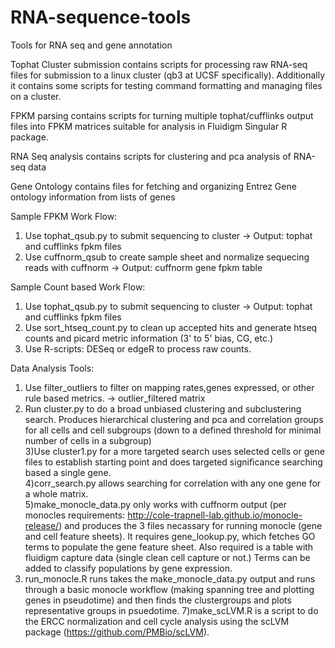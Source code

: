 RNA-sequence-tools
==================

Tools for RNA seq and gene annotation

Tophat Cluster submission contains scripts for processing raw RNA-seq files for submission to a linux cluster (qb3 at UCSF specifically).  Additionally it contains some scripts for testing command formatting and managing files on a cluster.

FPKM parsing contains scripts for turning multiple tophat/cufflinks output files into FPKM matrices suitable for analysis in Fluidigm Singular R package.

RNA Seq analysis contains scripts for clustering and pca analysis of RNA-seq data

Gene Ontology contains files for fetching and organizing Entrez Gene ontology information from lists of genes

Sample FPKM Work Flow:                
1) Use tophat_qsub.py to submit sequencing to cluster -> Output: tophat and cufflinks fpkm files         
2) Use cuffnorm_qsub to create sample sheet and normalize sequecing reads with cuffnorm -> Output: cuffnorm gene fpkm table               

Sample Count based Work Flow:         

1) Use tophat_qsub.py to submit sequencing to cluster -> Output: tophat and cufflinks fpkm files 										
2) Use sort_htseq_count.py to clean up accepted hits and generate htseq counts and picard metric information (3' to 5' bias, CG, etc.)	
3) Use R-scripts: DESeq or edgeR to process raw counts.										

Data Analysis Tools:         

1) Use filter_outliers to filter on mapping rates,genes expressed, or other rule based metrics. -> outlier_filtered matrix           
2) Run cluster.py to do a broad unbiased clustering and subclustering search. Produces hierarchical clustering and pca and correlation groups for all cells and cell subgroups (down to a defined threshold for minimal number of cells in a subgroup)                          
3)Use cluster1.py for a more targeted search uses selected cells or gene files to establish starting point and does targeted significance searching based a single gene.																				
4)corr_search.py allows searching for correlation with any one gene for a whole matrix.																				
5)make_monocle_data.py only works with cuffnorm output (per monocles requirements: http://cole-trapnell-lab.github.io/monocle-release/) and produces the 3 files necassary for running monocle (gene and cell feature sheets). It requires gene_lookup.py, which fetches GO terms to populate the gene feature sheet. Also required is a table with fluidigm capture data (single clean cell capture or not.) Terms can be added to classify populations by gene expression. 																										
6) run_monocle.R runs takes the make_monocle_data.py output and runs through a basic monocle workflow (making spanning tree and plotting genes in pseudotime) and then finds the clustergroups and plots representative groups in psuedotime. 
7)make_scLVM.R is a script to do the ERCC normalization and cell cycle analysis using the scLVM package (https://github.com/PMBio/scLVM).





